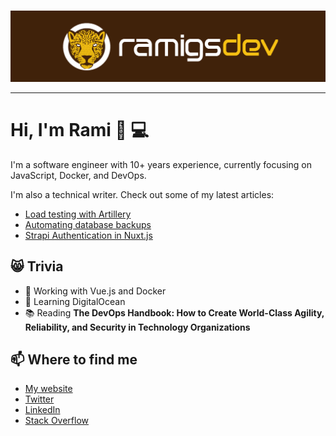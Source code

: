 #

<img src="./banner.jpg" alt="banner that says ramigsdev">

---

# Hi, I'm Rami 👋 💻

I'm a software engineer with 10+ years experience, currently focusing on
JavaScript, Docker, and DevOps.

I'm also a technical writer. Check out some of my latest articles:

* [Load testing with Artillery](https://ramigs.dev/blog/load-testing-artillery/)
* [Automating database backups](https://ramigs.dev/blog/automating-database-backups/)
* [Strapi Authentication in Nuxt.js](https://ramigs.dev/blog/strapi-authentication-in-nuxt-js/)

## 😸 Trivia

- 🔭 Working with Vue.js and Docker
- 🌱 Learning DigitalOcean
- 📚 Reading **The DevOps Handbook: How to Create World-Class Agility, Reliability, and Security in Technology Organizations**

## 📫 Where to find me
- [My website](https://ramigs.dev)
- [Twitter](https://twitter.com/ramigsDev)
- [LinkedIn](https://www.linkedin.com/in/ramigs)
- [Stack Overflow](https://stackoverflow.com/users/10485152/ramigs)
